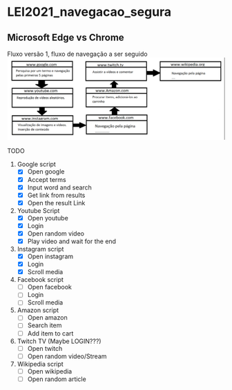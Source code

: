 # LEI2021_navegacao_segura

## Microsoft Edge vs Chrome

Fluxo versão 1, fluxo de navegação a ser seguido
![alt text](https://github.com/A67645/LEI2021_navegacao_segura/blob/master/fluxo_V1.png)

TODO
1. Google script
    - [x]  Open google
    - [x]  Accept terms
    - [x]  Input word and search
    - [x]  Get link from results
    - [x]  Open the result Link
2. Youtube Script 
    - [x]  Open youtube
    - [x]  Login
    - [x]  Open random video
    - [x]  Play video and wait for the end
3. Instagram script
    - [x]  Open instagram
    - [x]  Login
    - [x]  Scroll media
4. Facebook script
    - [ ]  Open facebook
    - [ ]  Login
    - [ ]  Scroll media
5. Amazon script
    - [ ]  Open amazon
    - [ ] Search item
    - [ ] Add item to cart
6. Twitch TV (Maybe LOGIN???)
    - [ ] Open twitch
    - [ ] Open random video/Stream
7. Wikipedia script
    - [ ] Open wikipedia
    - [ ] Open random article
